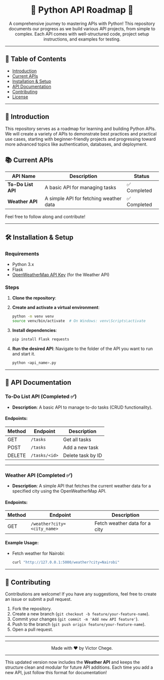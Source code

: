 <h1 align="center">🚀 Python API Roadmap 🚀</h1>

<p align="center">
  A comprehensive journey to mastering APIs with Python! This repository documents our progress as we build various API projects, from simple to complex. Each API comes with well-structured code, project setup instructions, and examples for testing.
</p>

---

## 📖 Table of Contents

- [Introduction](#introduction)
- [Current APIs](#current-apis)
- [Installation & Setup](#installation--setup)
- [API Documentation](#api-documentation)
- [Contributing](#contributing)
- [License](#license)

---

## 🌟 Introduction

This repository serves as a roadmap for learning and building Python APIs. We will create a variety of APIs to demonstrate best practices and practical use cases, starting with beginner-friendly projects and progressing toward more advanced topics like authentication, databases, and deployment.

## 📚 Current APIs

| API Name              | Description                             | Status        |
|-----------------------|-----------------------------------------|---------------|
| **To-Do List API**     | A basic API for managing tasks          | ✅ Completed  |
| **Weather API**        | A simple API for fetching weather data  | ✅ Completed  |

Feel free to follow along and contribute!

---

## 🛠 Installation & Setup

### Requirements

- Python 3.x
- Flask
- [OpenWeatherMap API Key](https://openweathermap.org/api) (for the Weather API)

### Steps

1. **Clone the repository**:
  

2. **Create and activate a virtual environment**:
   ```bash
   python -m venv venv
   source venv/bin/activate  # On Windows: venv\Scripts\activate
   ```

3. **Install dependencies**:
   ```bash
   pip install Flask requests
   ```

4. **Run the desired API**:
   Navigate to the folder of the API you want to run and start it.
   ```bash
   python <api_name>.py
   ```

---

## 📖 API Documentation

### **To-Do List API** (Completed ✅)

- **Description**: A basic API to manage to-do tasks (CRUD functionality).
  
#### Endpoints:

| Method | Endpoint        | Description              |
|--------|-----------------|--------------------------|
| GET    | `/tasks`        | Get all tasks            |
| POST   | `/tasks`        | Add a new task           |
| DELETE | `/tasks/<id>`   | Delete task by ID        |

---

### **Weather API** (Completed ✅)

- **Description**: A simple API that fetches the current weather data for a specified city using the OpenWeatherMap API.
  
#### Endpoints:

| Method | Endpoint                  | Description                    |
|--------|----------------------------|---------------------------------|
| GET    | `/weather?city=<city_name>` | Fetch weather data for a city   |

#### Example Usage:
- Fetch weather for Nairobi:
  ```bash
  curl "http://127.0.0.1:5000/weather?city=Nairobi"
  ```

---

## 🤝 Contributing

Contributions are welcome! If you have any suggestions, feel free to create an issue or submit a pull request.

1. Fork the repository.
2. Create a new branch (`git checkout -b feature/your-feature-name`).
3. Commit your changes (`git commit -m 'Add new API feature'`).
4. Push to the branch (`git push origin feature/your-feature-name`).
5. Open a pull request.

---


---

<p align="center">
  Made with ❤️ by Victor Chege.
</p>

---

This updated version now includes the **Weather API** and keeps the structure clean and modular for future API additions. Each time you add a new API, just follow this format for documentation!
